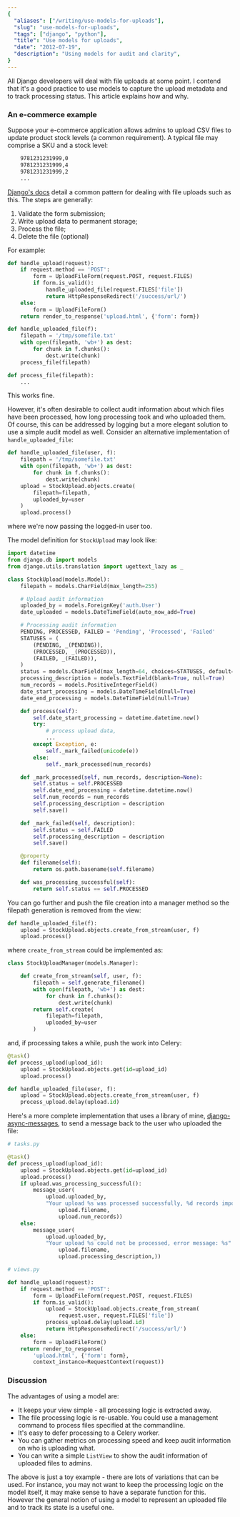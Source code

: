 ```yaml
---
{
  "aliases": ["/writing/use-models-for-uploads"],
  "slug": "use-models-for-uploads",
  "tags": ["django", "python"],
  "title": "Use models for uploads",
  "date": "2012-07-19",
  "description": "Using models for audit and clarity",
}
---
```


All Django developers will deal with file uploads at some point. I contend that
it's a good practice to use models to capture the upload metadata and to track
processing status. This article explains how and why.

### An e-commerce example

Suppose your e-commerce application allows admins to upload CSV files to update
product stock levels (a common requirement). A typical file may comprise a SKU
and a stock level:

```txt
    9781231231999,0
    9781231231999,4
    9781231231999,2
    ...
```

[Django's docs](https://docs.djangoproject.com/en/dev/topics/http/file-uploads/?from=olddocs)
detail a common pattern for dealing with file uploads such as this. The steps
are generally:

1. Validate the form submission;
2. Write upload data to permanent storage;
3. Process the file;
4. Delete the file (optional)

For example:

```python
def handle_upload(request):
    if request.method == 'POST':
        form = UploadFileForm(request.POST, request.FILES)
        if form.is_valid():
            handle_uploaded_file(request.FILES['file'])
            return HttpResponseRedirect('/success/url/')
    else:
        form = UploadFileForm()
    return render_to_response('upload.html', {'form': form})

def handle_uploaded_file(f):
    filepath = '/tmp/somefile.txt'
    with open(filepath, 'wb+') as dest:
        for chunk in f.chunks():
            dest.write(chunk)
    process_file(filepath)

def process_file(filepath):
    ...
```

This works fine.

However, it's often desirable to collect audit information about which files
have been processed, how long processing took and who uploaded them. Of course,
this can be addressed by logging but a more elegant solution to use a simple
audit model as well. Consider an alternative implementation of
`handle_uploaded_file`:

```python
def handle_uploaded_file(user, f):
    filepath = '/tmp/somefile.txt'
    with open(filepath, 'wb+') as dest:
        for chunk in f.chunks():
            dest.write(chunk)
    upload = StockUpload.objects.create(
        filepath=filepath,
        uploaded_by=user
    )
    upload.process()
```

where we're now passing the logged-in user too.

The model definition for `StockUpload` may look like:

```python
import datetime
from django.db import models
from django.utils.translation import ugettext_lazy as _

class StockUpload(models.Model):
    filepath = models.CharField(max_length=255)

    # Upload audit information
    uploaded_by = models.ForeignKey('auth.User')
    date_uploaded = models.DateTimeField(auto_now_add=True)

    # Processing audit information
    PENDING, PROCESSED, FAILED = 'Pending', 'Processed', 'Failed'
    STATUSES = (
        (PENDING, _(PENDING)),
        (PROCESSED, _(PROCESSED)),
        (FAILED, _(FAILED)),
    )
    status = models.CharField(max_length=64, choices=STATUSES, default=PENDING)
    processing_description = models.TextField(blank=True, null=True)
    num_records = models.PositiveIntegerField()
    date_start_processing = models.DateTimeField(null=True)
    date_end_processing = models.DateTimeField(null=True)

    def process(self):
        self.date_start_processing = datetime.datetime.now()
        try:
            # process upload data,
            ...
        except Exception, e:
            self._mark_failed(unicode(e))
        else:
            self._mark_processed(num_records)

    def _mark_processed(self, num_records, description=None):
        self.status = self.PROCESSED
        self.date_end_processing = datetime.datetime.now()
        self.num_records = num_records
        self.processing_description = description
        self.save()

    def _mark_failed(self, description):
        self.status = self.FAILED
        self.processing_description = description
        self.save()

    @property
    def filename(self):
        return os.path.basename(self.filename)

    def was_processing_successful(self):
        return self.status == self.PROCESSED
```

You can go further and push the file creation into a manager method so the
filepath generation is removed from the view:

```python
def handle_uploaded_file(f):
    upload = StockUpload.objects.create_from_stream(user, f)
    upload.process()
```

where `create_from_stream` could be implemented as:

```python
class StockUploadManager(models.Manager):

    def create_from_stream(self, user, f):
        filepath = self.generate_filename()
        with open(filepath, 'wb+') as dest:
            for chunk in f.chunks():
                dest.write(chunk)
        return self.create(
            filepath=filepath,
            uploaded_by=user
        )
```

and, if processing takes a while, push the work into Celery:

```python
@task()
def process_upload(upload_id):
    upload = StockUpload.objects.get(id=upload_id)
    upload.process()

def handle_uploaded_file(user, f):
    upload = StockUpload.objects.create_from_stream(user, f)
    process_upload.delay(upload.id)
```

Here's a more complete implementation that uses a library of mine,
[django-async-messages](https://github.com/codeinthehole/django-async-messages/),
to send a message back to the user who uploaded the file:

```python
# tasks.py

@task()
def process_upload(upload_id):
    upload = StockUpload.objects.get(id=upload_id)
    upload.process()
    if upload.was_processing_successful():
        message_user(
            upload.uploaded_by,
            "Your upload %s was processed successfully, %d records imported" % (
                upload.filename,
                upload.num_records))
    else:
        message_user(
            upload.uploaded_by,
            "Your upload %s could not be processed, error message: %s" % (
                upload.filename,
                upload.processing_description,))

# views.py

def handle_upload(request):
    if request.method == 'POST':
        form = UploadFileForm(request.POST, request.FILES)
        if form.is_valid():
            upload = StockUpload.objects.create_from_stream(
                request.user, request.FILES['file'])
            process_upload.delay(upload.id)
            return HttpResponseRedirect('/success/url/')
    else:
        form = UploadFileForm()
    return render_to_response(
        'upload.html', {'form': form},
        context_instance=RequestContext(request))
```

### Discussion

The advantages of using a model are:

- It keeps your view simple - all processing logic is extracted away.
- The file processing logic is re-usable. You could use a management command to
  process files specified at the commandline.
- It's easy to defer processing to a Celery worker.
- You can gather metrics on processing speed and keep audit information on who
  is uploading what.
- You can write a simple `ListView` to show the audit information of uploaded
  files to admins.

The above is just a toy example - there are lots of variations that can be used.
For instance, you may not want to keep the processing logic on the model itself,
it may make sense to have a separate function for this. However the general
notion of using a model to represent an uploaded file and to track its state is
a useful one.
